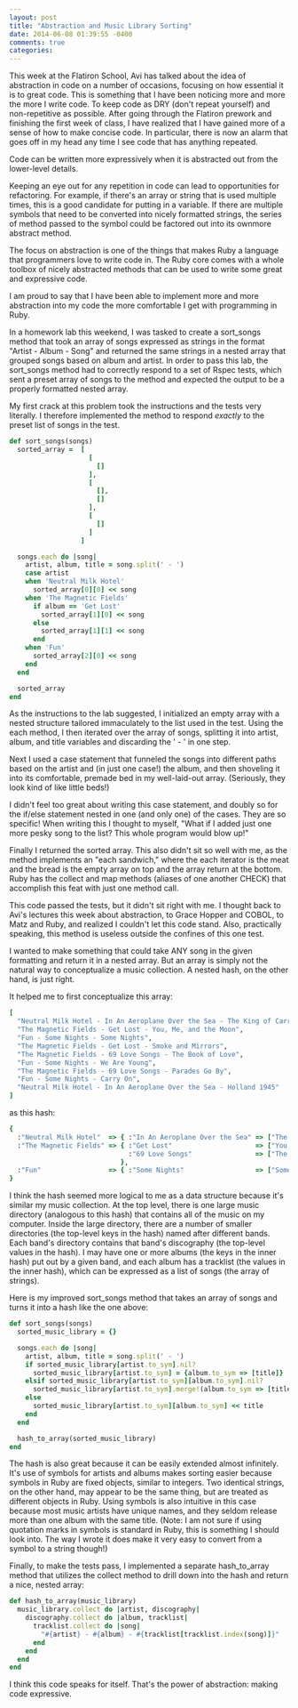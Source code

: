 ```yaml
---
layout: post
title: "Abstraction and Music Library Sorting"
date: 2014-06-08 01:39:55 -0400
comments: true
categories: 
---
```


This week at the Flatiron School, Avi has talked about the idea of abstraction in code on a number of occasions, focusing on how essential it is to great code. This is something that I have been noticing more and more the more I write code. To keep code as DRY (don't repeat yourself) and non-repetitive as possible. After going through the Flatiron prework and finishing the first week of class, I have realized that I have gained more of a sense of how to make concise code. In particular, there is now an alarm that goes off in my head any time I see code that has anything repeated.

Code can be written more expressively when it is abstracted out from the lower-level details.

Keeping an eye out for any repetition in code can lead to opportunities for refactoring. For example, if there's an array or string that is used multiple times, this is a good candidate for putting in a variable. If there are multiple symbols that need to be converted into nicely formatted strings, the series of method passed to the symbol could be factored out into its ownmore abstract method.

The focus on abstraction is one of the things that makes Ruby a language that programmers love to write code in. The Ruby core comes with a whole toolbox of nicely abstracted methods that can be used to write some great and expressive code.

I am proud to say that I have been able to implement more and more abstraction into my code the more comfortable I get with programming in Ruby.

In a homework lab this weekend, I was tasked to create a sort_songs method that took an array of songs expressed as strings in the format "Artist - Album - Song" and returned the same strings in a nested array that grouped songs based on album and artist. In order to pass this lab, the sort_songs method had to correctly respond to a set of Rspec tests, which sent a preset array of songs to the method and expected the output to be a properly formatted nested array.

My first crack at this problem took the instructions and the tests very literally. I therefore implemented the method to respond *exactly* to the preset list of songs in the test. 

```ruby
def sort_songs(songs)
  sorted_array =  [
                    [
                      []
                    ],
                    [
                      [],
                      []
                    ],
                    [
                      []
                    ]
                  ]

  songs.each do |song|
    artist, album, title = song.split(' - ')
    case artist
    when 'Neutral Milk Hotel'
      sorted_array[0][0] << song
    when 'The Magnetic Fields'
      if album == 'Get Lost'
        sorted_array[1][0] << song
      else
        sorted_array[1][1] << song
      end
    when 'Fun'
      sorted_array[2][0] << song
    end
  end

  sorted_array
end
```

As the instructions to the lab suggested, I initialized an empty array with a nested structure tailored immaculately to the list used in the test. Using the each method, I then iterated over the array of songs, splitting it into artist, album, and title variables and discarding the ' - ' in one step.

Next I used a case statement that funneled the songs into different paths based on the artist and (in just one case!) the album, and then shoveling it into its comfortable, premade bed in my well-laid-out array. (Seriously, they look kind of like little beds!)

I didn't feel too great about writing this case statement, and doubly so for the if/else statement nested in one (and only one) of the cases. They are so specific! When writing this I thought to myself, "What if I added just one more pesky song to the list? This whole program would blow up!"

Finally I returned the sorted array. This also didn't sit so well with me, as the method implements an "each sandwich," where the each iterator is the meat and the bread is the empty array on top and the array return at the bottom. Ruby has the collect and map methods (aliases of one another CHECK) that accomplish this feat with just one method call.

This code passed the tests, but it didn't sit right with me. I thought back to Avi's lectures this week about abstraction, to Grace Hopper and COBOL, to Matz and Ruby, and realized I couldn't let this code stand. Also, practically speaking, this method is useless outside the confines of this one test.

I wanted to make something that could take ANY song in the given formatting and return it in a nested array. But an array is simply not the natural way to conceptualize a music collection. A nested hash, on the other hand, is just right.

It helped me to first conceptualize this array:

```ruby
[
  "Neutral Milk Hotel - In An Aeroplane Over the Sea - The King of Carrot Flowers",
  "The Magnetic Fields - Get Lost - You, Me, and the Moon",
  "Fun - Some Nights - Some Nights",
  "The Magnetic Fields - Get Lost - Smoke and Mirrors",
  "The Magnetic Fields - 69 Love Songs - The Book of Love",
  "Fun - Some Nights - We Are Young",
  "The Magnetic Fields - 69 Love Songs - Parades Go By",
  "Fun - Some Nights - Carry On",
  "Neutral Milk Hotel - In An Aeroplane Over the Sea - Holland 1945"
]
```

as this hash:
```ruby
{
  :"Neutral Milk Hotel"  => { :"In An Aeroplane Over the Sea" => ["The King of Carrot Flowers", "Holland 1945"] },
  :"The Magnetic Fields" => { :"Get Lost"                     => ["You, Me, and the Moon", "Smoke and Mirrors"], 
                              :"69 Love Songs"                => ["The Book of Love", "Parades Go By"]
                            },
  :"Fun"                 => { :"Some Nights"                  => ["Some Nights", "We Are Young", "Carry On"] }
}
```

I think the hash seemed more logical to me as a data structure because it's similar my music collection. At the top level, there is one large music directory (analogous to this hash) that contains all of the music on my computer. Inside the large directory, there are a number of smaller directories (the top-level keys in the hash) named after different bands. Each band's directory contains that band's discography (the top-level values in the hash). I may have one or more albums (the keys in the inner hash) put out by a given band, and each album has a tracklist (the values in the inner hash), which can be expressed as a list of songs (the array of strings).

Here is my improved sort_songs method that takes an array of songs and turns it into a hash like the one above:

```ruby
def sort_songs(songs)
  sorted_music_library = {}

  songs.each do |song|
    artist, album, title = song.split(' - ')
    if sorted_music_library[artist.to_sym].nil? 
      sorted_music_library[artist.to_sym] = {album.to_sym => [title]}
    elsif sorted_music_library[artist.to_sym][album.to_sym].nil?
      sorted_music_library[artist.to_sym].merge!(album.to_sym => [title])
    else
      sorted_music_library[artist.to_sym][album.to_sym] << title
    end
  end

  hash_to_array(sorted_music_library)
end
```

The hash is also great because it can be easily extended almost infinitely. It's use of symbols for artists and albums makes sorting easier because symbols in Ruby are fixed objects, similar to integers. Two identical strings, on the other hand, may appear to be the same thing, but are treated as different objects in Ruby. Using symbols is also intuitive in this case because most music artists have unique names, and they seldom release more than one album with the same title. (Note: I am not sure if using quotation marks in symbols is standard in Ruby, this is something I should look into. The way I wrote it does make it very easy to convert from a symbol to a string though!)

Finally, to make the tests pass, I implemented a separate hash_to_array method that utilizes the collect method to drill down into the hash and return a nice, nested array:

```ruby
def hash_to_array(music_library)
  music_library.collect do |artist, discography|
    discography.collect do |album, tracklist|
      tracklist.collect do |song|
        "#{artist} - #{album} - #{tracklist[tracklist.index(song)]}"
      end
    end
  end
end
```

I think this code speaks for itself. That's the power of abstraction: making code expressive.